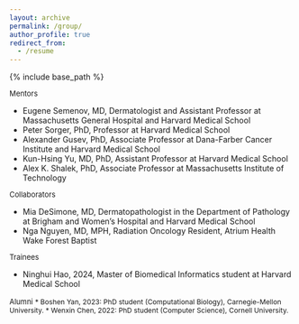 ```yaml
---
layout: archive
permalink: /group/
author_profile: true
redirect_from:
  - /resume
---
```


{% include base_path %}

<span style="font-size:0.92em;">Mentors</span>      
<span style="font-size:0.87em;">
* Eugene Semenov, MD, Dermatologist and Assistant Professor at Massachusetts General Hospital and Harvard Medical School        
* Peter Sorger, PhD, Professor at Harvard Medical School    
* Alexander Gusev, PhD, Associate Professor at Dana-Farber Cancer Institute and Harvard Medical School                 
* Kun-Hsing Yu, MD, PhD, Assistant Professor at Harvard Medical School     
* Alex K. Shalek, PhD, Associate Professor at Massachusetts Institute of Technology
</span>    

<span style="font-size:0.92em;">Collaborators</span>       
<span style="font-size:0.87em;">
* Mia DeSimone, MD, Dermatopathologist in the Department of Pathology at Brigham and Women’s Hospital and Harvard Medical School    
* Nga Nguyen, MD, MPH, Radiation Oncology Resident, Atrium Health Wake Forest Baptist
</span>  

<span style="font-size:0.92em;">Trainees</span>     
<span style="font-size:0.87em;">      
* Ninghui Hao, 2024, Master of Biomedical Informatics student at Harvard Medical School     
</span>                  
<span style="font-size:0.92em;">Alumni</span>     
<span style="font-size:0.87em;">      
* Boshen Yan, 2023: PhD student (Computational Biology), Carnegie-Mellon University.
* Wenxin Chen, 2022: PhD student (Computer Science), Cornell University.
</span>      
